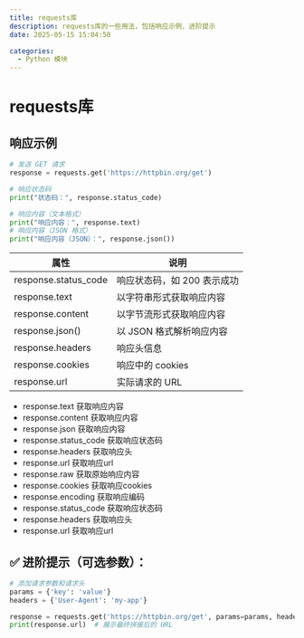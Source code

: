 ```yaml
---
title: requests库
description: requests库的一些用法，包括响应示例、进阶提示
date: 2025-05-15 15:04:50

categories:
  - Python 模块
---
```



# requests库

## 响应示例
```python
# 发送 GET 请求
response = requests.get('https://httpbin.org/get')

# 响应状态码
print("状态码：", response.status_code)

# 响应内容（文本格式）
print("响应内容：", response.text)
# 响应内容（JSON 格式）
print("响应内容（JSON）：", response.json())
```
| 属性 | 说明 |
| --- | --- |
| response.status_code | 响应状态码，如 200 表示成功 | 
| response.text | 以字符串形式获取响应内容 |
| response.content | 以字节流形式获取响应内容 |
| response.json() | 以 JSON 格式解析响应内容 |
| response.headers | 响应头信息 |
| response.cookies | 响应中的 cookies |
| response.url | 实际请求的 URL |
- response.text 获取响应内容
- response.content 获取响应内容
- response.json 获取响应内容
- response.status_code 获取响应状态码
- response.headers 获取响应头
- response.url 获取响应url
- response.raw 获取原始响应内容
- response.cookies 获取响应cookies
- response.encoding 获取响应编码
- response.status_code 获取响应状态码
- response.headers 获取响应头
- response.url 获取响应url

## ✅ 进阶提示（可选参数）：
```python
# 添加请求参数和请求头
params = {'key': 'value'}
headers = {'User-Agent': 'my-app'}

response = requests.get('https://httpbin.org/get', params=params, headers=headers)
print(response.url)  # 展示最终拼接后的 URL
```